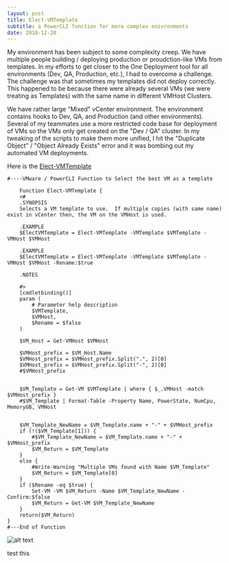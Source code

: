 ```yaml
---
layout: post
title: Elect-VMTemplate
subtitle: a PowerCLI function for more complex enivronments
date: 2018-12-20
---
```


My environment has been subject to some complexity creep. We have multiple people building / deploying production or proudction-like VMs from templates.  In my efforts to get closer to the One Deployment tool for all environments (Dev, QA, Production, etc.), I had to overcome a challenge.  The challenge was that sometimes my templates did not deploy correctly.  This happened to be because there were already several VMs (we were treating as Templates) with the same name in different VMHost Clusters.  

We have rather large "Mixed" vCenter environment.  The environment contains hooks to Dev, QA, and Production (and other environments).  Several of my teammates use a more restricted code base for deployment of VMs so the VMs only get created on the "Dev / QA" cluster.  In my tweaking of the scripts to make them more unified, I hit the "Duplicate Object" / "Object Already Exists" error and it was bombing out my automated VM deployments.

Here is the [Elect-VMTemplate](https://kb.vmware.com/selfservice/microsites/search.do?language=en_US&cmd=displayKC&externalId=2004582) 



    #----VMware / PowerCLI Function to Select the best VM as a template
    
        Function Elect-VMTemplate {
        <#
        .SYNOPSIS
        Selects a VM template to use.  If multiple copies (with same name) exist in vCenter then, the VM on the VMHost is used.
    
        .EXAMPLE
        $ElectVMTemplate = Elect-VMTemplate -VMTemplate $VMTemplate -VMHost $VMHost

        .EXAMPLE
        $ElectVMTemplate = Elect-VMTemplate -VMTemplate $VMTemplate -VMHost $VMHost -Rename:$true
    
        .NOTES

        #>
        [cmdletbinding()]
        param (
            # Parameter help description
            $VMTemplate,
            $VMHost,
            $Rename = $false
        )
    
        $VM_Host = Get-VMHost $VMHost

        $VMHost_prefix = $VM_Host.Name
        $VMHost_prefix = $VMHost_prefix.Split(".", 2)[0]
        $VMHost_prefix = $VMHost_prefix.Split("-", 2)[0]
        #$VMHost_prefix


        $VM_Template = Get-VM $VMTemplate | where { $_.VMHost -match $VMHost_prefix }
        #$VM_Template | Format-Table -Property Name, PowerState, NumCpu, MemoryGB, VMHost
    

        $VM_Template_NewName = $VM_Template.name + "-" + $VMHost_prefix
        if (!($VM_Template[1])) {
            #$VM_Template_NewName = $VM_Template.name + "-" + $VMHost_prefix
            $VM_Return = $VM_Template
        }
        else {
            #Write-Warning "Multiple VMs found with Name $VM_Template"
            $VM_Return = $VM_Template[0]
        }
        if ($Rename -eq $true) {
            Set-VM -VM $VM_Return -Name $VM_Template_NewName -Confirm:$false
            $VM_Return = Get-VM $VM_Template_NewName
        }
        return($VM_Return)
    }
    #---End of Function
    
![alt text](test.png)

test this
